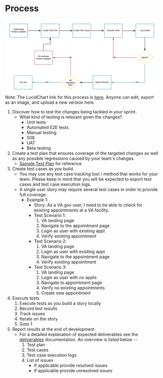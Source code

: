 # Process

![alt text][qaprocess]
Note: The LucidChart link for this process is [here](https://www.lucidchart.com/invitations/accept/64972f0e-ec18-4567-bb62-a9b02390e0c4).  Anyone can edit, export as an image, and upload a new version here.

1. Discover how to test the changes being tackled in your sprint.
    - What kind of testing is relevant given the changes?
        - Unit tests
        - Automated E2E tests
        - Manual testing
        - 508
        - UAT
        - Beta testing
2. Create a test plan that ensures coverage of the targeted changes as well as any possible regressions caused by your team's changes.
    - [Sample Test Plan](https://docs.google.com/document/d/10dYOWyHSTGB_gKiPZSdcdq6fwjrlRhBsK3yUIyS3Gc0/edit?usp=sharing) for reference
3. Create test cases as you build.
    - You may use any test case tracking tool / method that works for your team.  Please keep in mind that you will be expected to export test cases and test case execution logs.
    - A single user story may require several test cases in order to provide full coverage.
        - Example 1:
            - Story: As a VA.gov user, I need to be able to check for existing appointments at a VA facility.
            - Test Scenario 1:
                1. VA landing page
                2. Navigate to the appointment page
                3. Login as user with existing appt
                4. Verify existing appointment
            - Test Scenario 2:
                1. VA landing page
                2. Login as user with existing appt
                3. Navigate to the appointment page
                4. Verify existing appointment
            - Test Scenario 3:
                1. VA landing page
                2. Login as user with no appts
                3. Navigate to appointment page
                4. Verify no existing appointments
                5. Create new appointment
4. Execute tests
    1. Execute tests as you build a story locally
    2. Record test results
    3. Track issues
    4. Iterate on the story
    5. Goto 1
5. Report results at the end of development
    - For a detailed explanation of expected deliverables see the [deliverables](https://github.com/department-of-veterans-affairs/va.gov-team/blob/peter-qa/platform/quality-assurance/deliverables.md) documentation.  An overview is listed below --
        1. Test plan
        2. Test cases
        3. Test case execution logs
        4. List of issues
            - If applicable provide resolved issues
            - If applicable provide unresolved issues


[qaprocess]: https://github.com/department-of-veterans-affairs/va.gov-team/blob/peter-qa/platform/quality-assurance/QA-Process-Flow.png "QA Process Flow Diagram"
